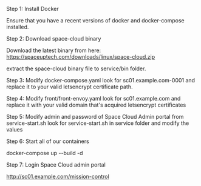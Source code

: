Step 1: Install Docker

  Ensure that you have a recent versions of docker and docker-compose installed.

Step 2: Download space-cloud binary

  Download the latest binary from here:
  https://spaceuptech.com/downloads/linux/space-cloud.zip

  extract the space-cloud binary file to service/bin folder.

Step 3: Modify docker-compose.yaml
  look for sc01.example.com-0001 and replace it to your valid letsencrypt certificate path.

Step 4: Modify front/front-envoy.yaml
  look for sc01.example.com and replace it with your valid domain that's acquired letsencrypt certificates

Step 5: Modify admin and password of Space Cloud Admin portal from service-start.sh
  look for service-start.sh in service folder and modify the values

Step 6: Start all of our containers

  docker-compose up --build -d

Step 7: Login Space Cloud admin portal

  http://sc01.example.com/mission-control

    
